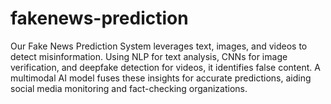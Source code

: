 # fakenews-prediction
Our Fake News Prediction System leverages text, images, and videos to detect misinformation. Using NLP for text analysis, CNNs for image verification, and deepfake detection for videos, it identifies false content. A multimodal AI model fuses these insights for accurate predictions, aiding social media monitoring and fact-checking organizations.
